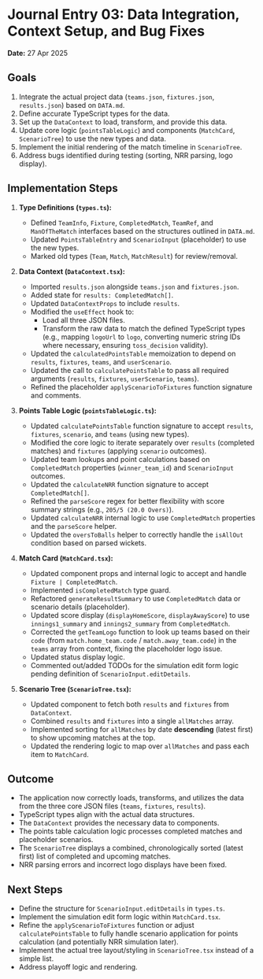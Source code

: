 # Journal Entry 03: Data Integration, Context Setup, and Bug Fixes

**Date:** 27 Apr 2025

## Goals

1.  Integrate the actual project data (`teams.json`, `fixtures.json`, `results.json`) based on `DATA.md`.
2.  Define accurate TypeScript types for the data.
3.  Set up the `DataContext` to load, transform, and provide this data.
4.  Update core logic (`pointsTableLogic`) and components (`MatchCard`, `ScenarioTree`) to use the new types and data.
5.  Implement the initial rendering of the match timeline in `ScenarioTree`.
6.  Address bugs identified during testing (sorting, NRR parsing, logo display).

## Implementation Steps

1.  **Type Definitions (`types.ts`):**
    *   Defined `TeamInfo`, `Fixture`, `CompletedMatch`, `TeamRef`, and `ManOfTheMatch` interfaces based on the structures outlined in `DATA.md`.
    *   Updated `PointsTableEntry` and `ScenarioInput` (placeholder) to use the new types.
    *   Marked old types (`Team`, `Match`, `MatchResult`) for review/removal.

2.  **Data Context (`DataContext.tsx`):**
    *   Imported `results.json` alongside `teams.json` and `fixtures.json`.
    *   Added state for `results: CompletedMatch[]`.
    *   Updated `DataContextProps` to include `results`.
    *   Modified the `useEffect` hook to:
        *   Load all three JSON files.
        *   Transform the raw data to match the defined TypeScript types (e.g., mapping `logoUrl` to `logo`, converting numeric string IDs where necessary, ensuring `toss_decision` validity).
    *   Updated the `calculatedPointsTable` memoization to depend on `results`, `fixtures`, `teams`, and `userScenario`.
    *   Updated the call to `calculatePointsTable` to pass all required arguments (`results`, `fixtures`, `userScenario`, `teams`).
    *   Refined the placeholder `applyScenarioToFixtures` function signature and comments.

3.  **Points Table Logic (`pointsTableLogic.ts`):**
    *   Updated `calculatePointsTable` function signature to accept `results`, `fixtures`, `scenario`, and `teams` (using new types).
    *   Modified the core logic to iterate separately over `results` (completed matches) and `fixtures` (applying `scenario` outcomes).
    *   Updated team lookups and point calculations based on `CompletedMatch` properties (`winner_team_id`) and `ScenarioInput` outcomes.
    *   Updated the `calculateNRR` function signature to accept `CompletedMatch[]`.
    *   Refined the `parseScore` regex for better flexibility with score summary strings (e.g., `205/5 (20.0 Overs)`).
    *   Updated `calculateNRR` internal logic to use `CompletedMatch` properties and the `parseScore` helper.
    *   Updated the `oversToBalls` helper to correctly handle the `isAllOut` condition based on parsed wickets.

4.  **Match Card (`MatchCard.tsx`):**
    *   Updated component props and internal logic to accept and handle `Fixture | CompletedMatch`.
    *   Implemented `isCompletedMatch` type guard.
    *   Refactored `generateResultSummary` to use `CompletedMatch` data or scenario details (placeholder).
    *   Updated score display (`displayHomeScore`, `displayAwayScore`) to use `innings1_summary` and `innings2_summary` from `CompletedMatch`.
    *   Corrected the `getTeamLogo` function to look up teams based on their `code` (from `match.home_team.code` / `match.away_team.code`) in the `teams` array from context, fixing the placeholder logo issue.
    *   Updated status display logic.
    *   Commented out/added TODOs for the simulation edit form logic pending definition of `ScenarioInput.editDetails`.

5.  **Scenario Tree (`ScenarioTree.tsx`):**
    *   Updated component to fetch both `results` and `fixtures` from `DataContext`.
    *   Combined `results` and `fixtures` into a single `allMatches` array.
    *   Implemented sorting for `allMatches` by date **descending** (latest first) to show upcoming matches at the top.
    *   Updated the rendering logic to map over `allMatches` and pass each item to `MatchCard`.

## Outcome

*   The application now correctly loads, transforms, and utilizes the data from the three core JSON files (`teams`, `fixtures`, `results`).
*   TypeScript types align with the actual data structures.
*   The `DataContext` provides the necessary data to components.
*   The points table calculation logic processes completed matches and placeholder scenarios.
*   The `ScenarioTree` displays a combined, chronologically sorted (latest first) list of completed and upcoming matches.
*   NRR parsing errors and incorrect logo displays have been fixed.

## Next Steps

*   Define the structure for `ScenarioInput.editDetails` in `types.ts`.
*   Implement the simulation edit form logic within `MatchCard.tsx`.
*   Refine the `applyScenarioToFixtures` function or adjust `calculatePointsTable` to fully handle scenario application for points calculation (and potentially NRR simulation later).
*   Implement the actual tree layout/styling in `ScenarioTree.tsx` instead of a simple list.
*   Address playoff logic and rendering.

